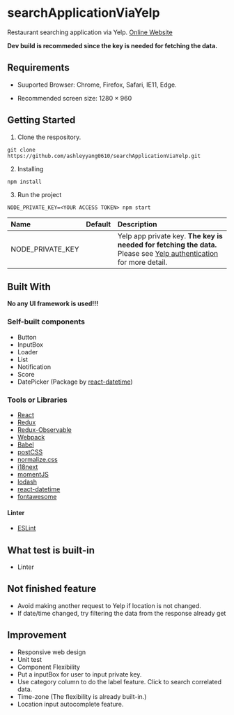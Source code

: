 # searchApplicationViaYelp

Restaurant searching application via Yelp.
[Online Website](https://ashleyyang0610.github.io/searchApplicationViaYelp/)

**Dev build is recommeded since the key is needed for fetching the data.**

## Requirements
* Suuported Browser: Chrome, Firefox, Safari, IE11, Edge.

* Recommended screen size: 1280 × 960

## Getting Started

1. Clone the respository.
```
git clone https://github.com/ashleyyang0610/searchApplicationViaYelp.git
```
2. Installing
```
npm install
```

3. Run the project
```
NODE_PRIVATE_KEY=<YOUR ACCESS TOKEN> npm start
```
Name            | Default | Description
:---            | :------ | :----------
NODE_PRIVATE_KEY  |         |Yelp app private key. **The key is needed for fetching the data.** Please see [Yelp authentication](https://www.yelp.com/developers/documentation/v3/authentication) for more detail.

## Built With

**No any UI framework is used!!!**

### Self-built components
* Button
* InputBox
* Loader
* List
* Notification
* Score
* DatePicker (Package by [react-datetime](https://github.com/YouCanBookMe/react-datetime))

### Tools or Libraries
* [React](https://reactjs.org/)
* [Redux](https://github.com/reactjs/redux)
* [Redux-Observable](https://redux-observable.js.org/)
* [Webpack](https://webpack.js.org/)
* [Babel](https://babeljs.io/)
* [postCSS](https://github.com/postcss/postcss)
* [normalize.css](https://necolas.github.io/normalize.css/)
* [i18next](https://www.i18next.com/)
* [momentJS](https://momentjs.com/)
* [lodash](https://lodash.com/)
* [react-datetime](https://github.com/YouCanBookMe/react-datetime)
* [fontawesome](https://fontawesome.com/)

#### Linter
* [ESLint](https://eslint.org/)

## What test is built-in
* Linter

## Not finished feature
* Avoid making another request to Yelp if location is not changed.
* If date/time changed, try filtering the data from the response already get

## Improvement
* Responsive web design
* Unit test
* Component Flexibility
* Put a inputBox for user to input private key.
* Use category column to do the label feature. Click to search correlated data.
*  Time-zone (The flexibility is already built-in.)
*  Location input autocomplete feature.